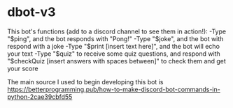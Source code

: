 # dbot-v3
This bot's functions (add to a discord channel to see them in action!):
-Type "$ping", and the bot responds with "Pong!"
-Type "$joke", and the bot with respond with a joke
-Type "$print [insert text here]", and the bot will echo your text
-Type "$quiz" to receive some quiz questions, and respond with "$checkQuiz [insert answers with spaces between]" to check them and get your score

The main source I used to begin developing this bot is https://betterprogramming.pub/how-to-make-discord-bot-commands-in-python-2cae39cbfd55
